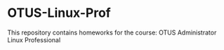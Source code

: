 # OTUS-Linux-Prof
This repository contains homeworks for the course:
OTUS Administrator Linux Professional

